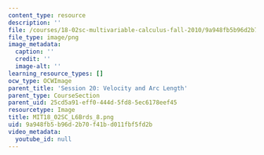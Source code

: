```yaml
---
content_type: resource
description: ''
file: /courses/18-02sc-multivariable-calculus-fall-2010/9a948fb5b96d2b70f41bd011fbf5fd2b_MIT18_02SC_L6Brds_8.png
file_type: image/png
image_metadata:
  caption: ''
  credit: ''
  image-alt: ''
learning_resource_types: []
ocw_type: OCWImage
parent_title: 'Session 20: Velocity and Arc Length'
parent_type: CourseSection
parent_uid: 25cd5a91-eff0-444d-5fd8-5ec6178eef45
resourcetype: Image
title: MIT18_02SC_L6Brds_8.png
uid: 9a948fb5-b96d-2b70-f41b-d011fbf5fd2b
video_metadata:
  youtube_id: null
---
```

